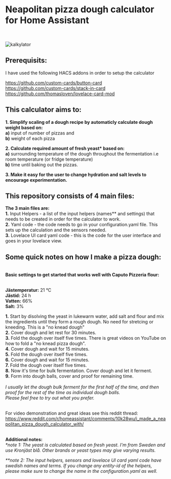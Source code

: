 <h1>Neapolitan pizza dough calculator for Home Assistant</h1><br>

![kalkylator](https://user-images.githubusercontent.com/106514124/214378704-5c25df76-21cf-44c7-9757-b0146867b47e.png)<br>

<h2>Prerequisits:</h2>
I have used the following HACS addons in order to setup the calculator

https://github.com/custom-cards/button-card<br>
https://github.com/custom-cards/stack-in-card<br>
https://github.com/thomasloven/lovelace-card-mod<br>

<h2>This calculator aims to:</h2>

<b>1. Simplify scaling of a dough recipe by automaticly calculate dough weight based on:</b> <br>
  <b>a)</b> input of number of pizzas and<br>
  <b>b)</b> weight of each pizza
  
 <b>2. Calculate required amount of fresh yeast* based on:</b><br>
   <b>a)</b> surrounding temperature of the dough throughout the fermentation i.e room temperature (or fridge temperature)<br>
   <b>b)</b> time until baking out the pizzas.<br>
   
 <b>3. Make it easy for the user to change hydration and salt levels to encourage experimentation.</b>
 
 <h2>This repository consists of 4 main files:</h2>
   
<b>The 3 main files are:</b><br>
<b>1.</b> Input Helpers - a list of the input helpers (names** and settings) that needs to be created in order for the calculator to work.<br>
<b>2.</b> Yaml code - the code needs to go in your configuration.yaml file. This sets up the calculation and the sensors needed.<br>
<b>3.</b> Lovelace UI card yaml code - this is the code for the user interface and goes in your lovelace view.<br>

 <h2>Some quick notes on how I make a pizza dough:</h2><br>
 <b>Basic settings to get started that works well with Caputo Pizzeria flour:</b><br><br>

<b>Jästemperatur:</b> 21 °C<br>
<b>Jästid:</b> 24 h<br>
<b>Vatten:</b> 66%<br>
<b>Salt:</b> 3%<br>
 
 <b>1.</b> Start by disolving the yeast in lukewarm water, add salt and flour and mix the ingredients until they form a rough dough. No need for stretcing or kneeding. This is a "no knead dough"<br>
 <b>2.</b> Cover dough and let rest for 30 minutes.<br>
 <b>3.</b> Fold the dough over itself five times. There is great videos on YouTube on how to fold a "no knead pizza dough".<br>
 <b>4.</b> Cover dough and wait for 15 minutes.<br>
 <b>5.</b> Fold the dough over itself five times.<br>
 <b>6.</b> Cover dough and wait for 15 minutes.<br>
 <b>7.</b> Fold the dough over itself five times.<br>
 <b>8.</b> Now it's time for bulk fermentation. Cover dough and let it ferment.<br>
 <b>9.</b> Form into dough balls, cover and proof for remaining time.<br><br>
 <i>I usually let the dough bulk ferment for the first half of the time, and then proof for the rest of the time as individual dough balls.<br> 
 Please feel free to try out what you prefer.</i><br><br>

For video demonstration and great ideas see this reddit thread: https://www.reddit.com/r/homeassistant/comments/10k28wu/i_made_a_neapolitan_pizza_dough_calculator_with/<br><br>

<b>Additional notes:</b><br>
<i>*note 1: The yeast is calculated based on fresh yeast. I'm from Sweden and use Kronjäst blå. Other brands or yeast types may give varying results.</i><br>

<i>**note 2: The input helpers, sensors and lovelace UI card yaml code have swedish names and terms. If you change any entity-id of the helpers, please make sure to change the name in the configuration.yaml as well.</i> <br>
